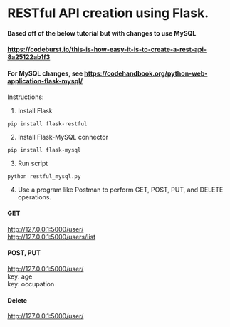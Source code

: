 # RESTful API creation using Flask.
#### Based off of the below tutorial but with changes to use MySQL
#### https://codeburst.io/this-is-how-easy-it-is-to-create-a-rest-api-8a25122ab1f3
#### For MySQL changes, see https://codehandbook.org/python-web-application-flask-mysql/

Instructions:
1. Install Flask
```
pip install flask-restful
```

2. Install Flask-MySQL connector
```
pip install flask-mysql
```

3. Run script
```
python restful_mysql.py
```

4. Use a program like Postman to perform GET, POST, PUT, and DELETE operations.
#### GET
http://127.0.0.1:5000/user/<NAME><br>
http://127.0.0.1:5000/users/list

#### POST, PUT
http://127.0.0.1:5000/user/<NAME><br>
key: age<br>
key: occupation

#### Delete
http://127.0.0.1:5000/user/<NAME>
   
